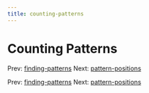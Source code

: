 ```yaml
---
title: counting-patterns
---
```




# Counting Patterns

Prev: [finding-patterns](finding-patterns.md)
Next: [pattern-positions](pattern-positions.md)

Prev: [finding-patterns](finding-patterns.md)
Next: [pattern-positions](pattern-positions.md)
